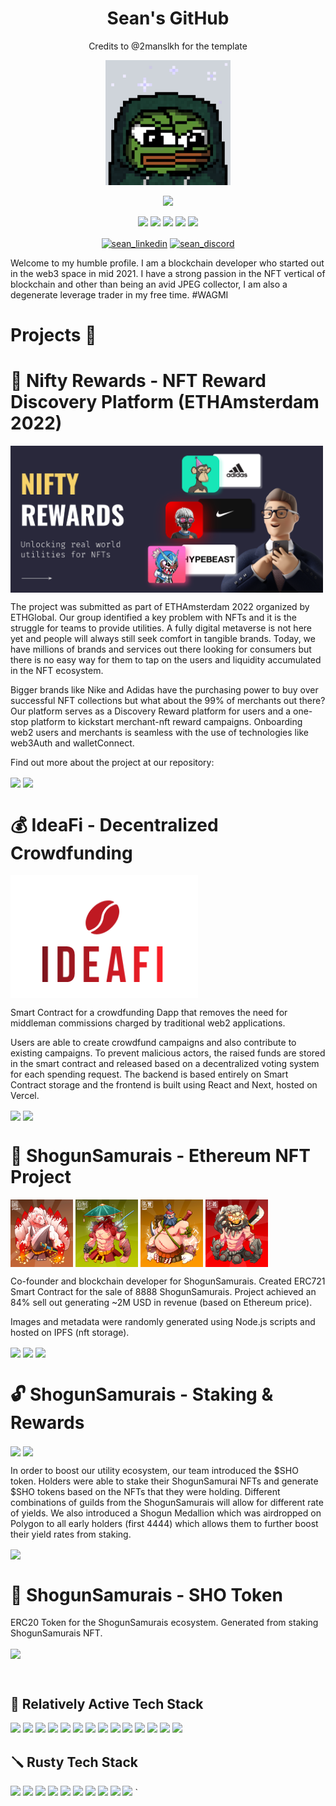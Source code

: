 <!-- markdownlint-disable MD033 -->

<h1 align="center">Sean's GitHub</h1>
<p align ="center"> Credits to @2manslkh for the template<p>

<p align="center">
<img src="img/sean.png" width=200/>

<p align="center">
<img src="https://img.shields.io/badge/Web3%20Developer-blue"/>

<p align="center">
<img src="https://img.shields.io/badge/DeFi-lightblue"/>
<img src="https://img.shields.io/badge/NFT-lightblue"/>
<img src="https://img.shields.io/badge/Degen Trader-lightblue"/>
<img src="https://img.shields.io/badge/Product Management-lightblue"/>
<img src="https://img.shields.io/badge/UIUX-lightblue"/>

<p align="center">
<a href="https://www.linkedin.com/in/sean-lew/" target="blank"><img align="center" src="https://img.shields.io/badge/LinkedIn-FFFFFF?style=for-the-badge&logo=linkedin&logoColor=0077B5" alt="sean_linkedin"></a>
<a href="https://discordapp.com/users/286127218206310410/" target="blank"><img align="center" src="https://img.shields.io/badge/Discord-FFFFFF?style=for-the-badge&logo=Discord&logoColor=5865F2" alt="sean_discord"></a>

Welcome to my humble profile. I am a blockchain developer who started out in the web3 space in mid 2021. I have a strong passion in the NFT vertical of blockchain and other than being an avid JPEG collector, I am also a degenerate leverage trader in my free time. #WAGMI

# **Projects** 📑

# 🎁 Nifty Rewards - NFT Reward Discovery Platform (ETHAmsterdam 2022)

<img align="center" src="img/nifty.png" width="500">

<p align="left">
The project was submitted as part of ETHAmsterdam 2022 organized by ETHGlobal. Our group identified a key problem with NFTs and it is the struggle for teams to provide utilities. A fully digital metaverse is not here yet and people will always still seek comfort in tangible brands. Today, we have millions of brands and services out there looking for consumers but there is no easy way for them to tap on the users and liquidity accumulated in the NFT ecosystem.

Bigger brands like Nike and Adidas have the purchasing power to buy over successful NFT collections but what about the 99% of merchants out there? Our platform serves as a Discovery Reward platform for users and a one-stop platform to kickstart merchant-nft reward campaigns. Onboarding web2 users and merchants is seamless with the use of technologies like web3Auth and walletConnect.

Find out more about the project at our repository:

<p align="left">
<a href="https://www.niftyr3wrds.com/" target="blank"><img align="center" src="https://img.shields.io/badge/WEBSITE-FFFFFF?style=for-the-badge&logo=&logoColor=3C3C3D" height="16"></a>
<a href="https://rinkeby.etherscan.io/address/0xC4a0b1E7AA137ADA8b2F911A501638088DFdD508#code" target="blank"><img align="center" src="https://img.shields.io/badge/0xC4a0b1E7AA137ADA8b2F911A501638088DFdD508-FFFFFF?style=for-the-badge&logo=Ethereum&logoColor=3C3C3D"  height="16"></a>

</br>

# 💰 IdeaFi - Decentralized Crowdfunding

<img align="center" src="img/ideafi.png" width="300">

<p align="left">

Smart Contract for a crowdfunding Dapp that removes the need for middleman commissions charged by traditional web2 applications.

Users are able to create crowdfund campaigns and also contribute to existing campaigns. To prevent malicious actors, the raised funds are stored in the smart contract and released based on a decentralized voting system for each spending request. The backend is based entirely on Smart Contract storage and the frontend is built using React and Next, hosted on Vercel.

<p align="left">
<a href="https://ideafi.vercel.app/" target="blank"><img align="center" src="https://img.shields.io/badge/WEBSITE-FFFFFF?style=for-the-badge&logo=&logoColor=3C3C3D" height="16"></a>
<a href="https://github.com/NiftyRewards" target="blank"><img align="center" src="https://img.shields.io/badge/repository-FFFFFF?style=for-the-badge&logo=github&logoColor=3C3C3D"  height="16"></a>

</br>

# 🥷 ShogunSamurais - Ethereum NFT Project

<img align="center" src="img/Kitsune.png" width="100">
<img align="center" src="img/Tako.png" width="100">
<img align="center" src="img/Sumorai.png" width="100">
<img align="center" src="img/Komainu.png" width="100">
<p align = "left">

Co-founder and blockchain developer for ShogunSamurais. Created ERC721 Smart Contract for the sale of 8888 ShogunSamurais. Project achieved an 84% sell out generating ~2M USD in revenue (based on Ethereum price).

Images and metadata were randomly generated using Node.js scripts and hosted on IPFS (nft storage).

<a href="https://www.shogunsamurais.com/" target="blank"><img align="center" src="https://img.shields.io/badge/WEBSITE-FFFFFF?style=for-the-badge&logo=&logoColor=3C3C3D" height="16"></a>
<a href="https://opensea.io/collection/shogunsamurais" target="blank"><img align="center" src="https://img.shields.io/badge/OPENSEA-FFFFFF?style=for-the-badge&logoColor=3C3C3D"  height="16"></a>
<a href="https://etherscan.io/address/0x8399d6351fd0ddb33f77bfc627e3264d74500d22#code" target="blank"><img align="center" src="https://img.shields.io/badge/0x8399d6351fd0ddb33f77bfc627e3264d74500d22-FFFFFF?style=for-the-badge&logo=Ethereum&logoColor=3C3C3D" height="16"></a>

# 🔓 ShogunSamurais - Staking & Rewards

<img align="center" src="img/medallion.png" width="100">
<img align="center" src="img/token_rendered.png" width="100">

<p align="left">
In order to boost our utility ecosystem, our team introduced the $SHO token. Holders were able to stake their ShogunSamurai NFTs and generate $SHO tokens based on the NFTs that they were holding. Different combinations of guilds from the ShogunSamurais will allow for different rate of yields. We also introduced a Shogun Medallion which was airdropped on Polygon to all early holders (first 4444) which allows them to further boost their yield rates from staking.

<a href="https://etherscan.io/address/0x29C8CBc995e2122E06Bf46fDf7198e347DFCabb3#code" target="blank"><img align="center" src="https://img.shields.io/badge/0x29C8CBc995e2122E06Bf46fDf7198e347DFCabb3-FFFFFF?style=for-the-badge&logo=Ethereum&logoColor=3C3C3D"  height="16"></a>

# 💸 ShogunSamurais - SHO Token

ERC20 Token for the ShogunSamurais ecosystem. Generated from staking ShogunSamurais NFT.

<a href="https://etherscan.io/address/0x8949dad04f5f78425df67720849668c5a10fb10f#code" target="blank"><img align="center" src="https://img.shields.io/badge/0x8949dad04f5f78425df67720849668c5a10fb10f-FFFFFF?style=for-the-badge&logo=Ethereum&logoColor=3C3C3D"  height="16"></a>

</br>

## 🚀&nbsp;**Relatively Active Tech Stack**

<p align="left">
<img src="https://img.shields.io/badge/Solidity-FFFFFF?style=for-the-badge&logo=solidity&logoColor=000000">
<img src="https://img.shields.io/badge/IPFS-FFFFFF?style=for-the-badge&logo=ipfs&logoColor=63D3D9">
<img src="https://img.shields.io/badge/Figma-FFFFFF?style=for-the-badge&logo=Figma&logoColor=375BD2">
<img src="https://img.shields.io/badge/Chainlink-FFFFFF?style=for-the-badge&logo=Chainlink&logoColor=375BD2">
<img src="https://img.shields.io/badge/JavaScript-FFFFFF?style=for-the-badge&logo=javascript&logoColor=F7DF1E">
<img src="https://img.shields.io/badge/Hardhat-FFFFFF?style=for-the-badge&logo=ethereum&logoColor=blue">
<img src="https://img.shields.io/badge/EVMs-FFFFFF?style=for-the-badge&logo=ethereum&logoColor=3C3C3D">
<img src="https://img.shields.io/badge/React-FFFFFF?style=for-the-badge&logo=react&logoColor=61DAFB">
<img src="https://img.shields.io/badge/MongoDB-FFFFFF?style=for-the-badge&logo=mongodb&logoColor=4EA94B">
<img src="https://img.shields.io/badge/Express.js-FFFFFF?style=for-the-badge&logo=express&logoColor=000000">
<img src="https://img.shields.io/badge/Heroku-FFFFFF?style=for-the-badge&logo=heroku&logoColor=430098">
<img src="https://img.shields.io/badge/Github-FFFFFF?style=for-the-badge&logo=Github&logoColor=000000">
<img src="https://img.shields.io/badge/Node.js-FFFFFF?style=for-the-badge&logo=nodedotjs&logoColor=339933">
<img src="https://img.shields.io/badge/npm-FFFFFF?style=for-the-badge&logo=npm&logoColor=CB3837">

## 🪛&nbsp;**Rusty Tech Stack**

<p align="left">
<img src="https://img.shields.io/badge/Python-FFFFFF?style=for-the-badge&logo=python&logoColor=3776AB">
<img src="https://img.shields.io/badge/Flutter-FFFFFF?style=for-the-badge&logo=flutter&logoColor=blue">
<img src="https://img.shields.io/badge/Dart-FFFFFF?style=for-the-badge&logo=dart&logoColor=blue">
<img src="https://img.shields.io/badge/Java-FFFFFF?style=for-the-badge&logo=java&logoColor=ED8B00">
<img src="https://img.shields.io/badge/Android Studio-FFFFFF?style=for-the-badge&logo=android&logoColor=4EA94B">
<img src="https://img.shields.io/badge/Firebase-FFFFFF?style=for-the-badge&logo=firebase">
<img src="https://img.shields.io/badge/sql-FFFFFF?style=for-the-badge&logo=Mysql&logoColor=000000">
<img src="https://img.shields.io/badge/HTML5-FFFFFF?style=for-the-badge&logo=html5&logoColor=E34F26">
<img src="https://img.shields.io/badge/Tensorflow-FFFFFF?style=for-the-badge&logo=tensorflow&logoColor=EB8C23">
<img src="https://img.shields.io/badge/Google Cloud-FFFFFF?style=for-the-badge&logo=GoogleCloud&logoColor=000000">
`
